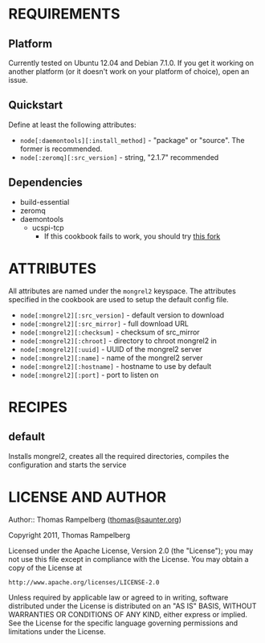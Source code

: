 REQUIREMENTS
============

Platform
--------

Currently tested on Ubuntu 12.04 and Debian 7.1.0. If you get it working on another platform (or
it doesn't work on your platform of choice), open an issue.

Quickstart
----------

Define at least the following attributes:

* `node[:daemontools][:install_method]` - "package" or "source". The former is recommended.
* `node[:zeromq][:src_version]` - string, "2.1.7" recommended


Dependencies
---------

- build-essential
- zeromq
- daemontools
    - ucspi-tcp
        - If this cookbook fails to work, you should try [this fork](https://github.com/hfinucane/ucspi-tcp)

ATTRIBUTES
==========

All attributes are named under the `mongrel2` keyspace. The attributes
specified in the cookbook are used to setup the default config file.

* `node[:mongrel2][:src_version]` - default version to download
* `node[:mongrel2][:src_mirror]` - full download URL
* `node[:mongrel2][:checksum]` - checksum of src_mirror
* `node[:mongrel2][:chroot]` - directory to chroot mongrel2 in
* `node[:mongrel2][:uuid]` - UUID of the mongrel2 server
* `node[:mongrel2][:name]` - name of the mongrel2 server
* `node[:mongrel2][:hostname]` - hostname to use by default
* `node[:mongrel2][:port]` - port to listen on

RECIPES
=======

default
-------

Installs mongrel2, creates all the required directories, compiles the
configuration and starts the service

LICENSE AND AUTHOR
==================

Author:: Thomas Rampelberg (<thomas@saunter.org>)

Copyright 2011, Thomas Rampelberg

Licensed under the Apache License, Version 2.0 (the "License");
you may not use this file except in compliance with the License.
You may obtain a copy of the License at

    http://www.apache.org/licenses/LICENSE-2.0

Unless required by applicable law or agreed to in writing, software
distributed under the License is distributed on an "AS IS" BASIS,
WITHOUT WARRANTIES OR CONDITIONS OF ANY KIND, either express or implied.
See the License for the specific language governing permissions and
limitations under the License.


